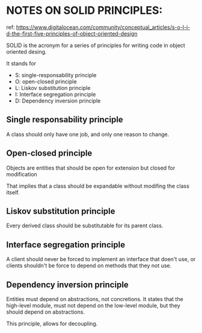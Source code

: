 # NOTES ON SOLID PRINCIPLES:

ref: https://www.digitalocean.com/community/conceptual_articles/s-o-l-i-d-the-first-five-principles-of-object-oriented-design

SOLID is the acronym for a series of principles for writing code in object oriented desing.

It stands for

- S: single-responsability principle
- O: open-closed principle
- L: Liskov substitution principle
- I: Interface segregation principle
- D: Dependency inversion principle

## Single responsability principle

A class should only have one job, and only one reason to change.

## Open-closed principle

Objects are entities that should be open for extension but closed for modification

That implies that a class should be expandable without modifing the class itself.


## Liskov substitution principle

Every derived class should be substitutable for its parent class.

## Interface segregation principle

A client should never be forced to implement an interface that doen't use, or 
clients shouldn't be force to depend on methods that they not use.

## Dependency inversion principle

Entities must depend on abstractions, not concretions. It states that the high-level 
module, must not depend on the low-level module, but they should depend on abstractions.

This principle, allows for decoupling.

